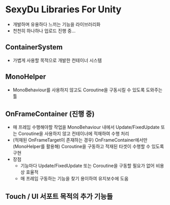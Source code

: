 # SexyDu Libraries For Unity
* 개발하며 유용하다 느끼는 기능을 라이브러리화
* 천천히 하나하나 업로드 진행 중...

## ContainerSystem
* 가볍게 사용할 목적으로 개발한 컨테이너 시스템

## MonoHelper
* MonoBehaviour를 사용하지 않고도 Coroutine을 구동시킬 수 있도록 도와주는 툴

## OnFrameContainer (진행 중)
* 매 프레임 수행해야할 작업을 MonoBehaviour 내에서 Update/FixedUpdate 또는 Coroutine을 사용하지 않고 컨테이너에 적재하여 수행 처리
* (적재된 OnFrameTarget이 존재하는 경우) OnFrameContainer에서만 (MonoHelper를 활용해) Coroutine을 구동하고 적재된 타겟이 수행할 수 있도록 구현
* 장점
  - 기능마다 Update/FixedUpdate 또는 Coroutine을 구동할 필요가 없어 비용상 효율적
  - 매 프레임 구동하는 기능을 찾기 용이하여 유지보수에 도움

## Touch / UI 서포트 목적의 추가 기능들
